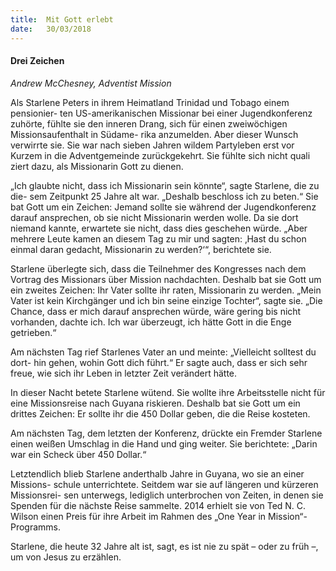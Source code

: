 ```yaml
---
title:  Mit Gott erlebt
date:   30/03/2018
---
```


#### Drei Zeichen

_Andrew McChesney, Adventist Mission_

Als Starlene Peters in ihrem Heimatland Trinidad und Tobago einem pensionier- ten US-amerikanischen Missionar bei einer Jugendkonferenz zuhörte, fühlte sie den inneren Drang, sich für einen zweiwöchigen Missionsaufenthalt in Südame- rika anzumelden. Aber dieser Wunsch verwirrte sie. Sie war nach sieben Jahren wildem Partyleben erst vor Kurzem in die Adventgemeinde zurückgekehrt. Sie fühlte sich nicht quali ziert dazu, als Missionarin Gott zu dienen.

„Ich glaubte nicht, dass ich Missionarin sein könnte“, sagte Starlene, die zu die- sem Zeitpunkt 25 Jahre alt war. „Deshalb beschloss ich zu beten.“ Sie bat Gott um ein Zeichen: Jemand sollte sie während der Jugendkonferenz darauf ansprechen, ob sie nicht Missionarin werden wolle. Da sie dort niemand kannte, erwartete sie nicht, dass dies geschehen würde. „Aber mehrere Leute kamen an diesem Tag zu mir und sagten: ‚Hast du schon einmal daran gedacht, Missionarin zu werden?‘“, berichtete sie.

Starlene überlegte sich, dass die Teilnehmer des Kongresses nach dem Vortrag des Missionars über Mission nachdachten. Deshalb bat sie Gott um ein zweites Zeichen: Ihr Vater sollte ihr raten, Missionarin zu werden. „Mein Vater ist kein Kirchgänger und ich bin seine einzige Tochter“, sagte sie. „Die Chance, dass er mich darauf ansprechen würde, wäre gering bis nicht vorhanden, dachte ich. Ich war überzeugt, ich hätte Gott in die Enge getrieben.“

Am nächsten Tag rief Starlenes Vater an und meinte: „Vielleicht solltest du dort- hin gehen, wohin Gott dich führt.“ Er sagte auch, dass er sich sehr freue, wie sich ihr Leben in letzter Zeit verändert hätte.

In dieser Nacht betete Starlene wütend. Sie wollte ihre Arbeitsstelle nicht für eine Missionsreise nach Guyana riskieren. Deshalb bat sie Gott um ein drittes Zeichen: Er sollte ihr die 450 Dollar geben, die die Reise kosteten.

Am nächsten Tag, dem letzten der Konferenz, drückte ein Fremder Starlene einen weißen Umschlag in die Hand und ging weiter. Sie berichtete: „Darin war ein Scheck über 450 Dollar.“

Letztendlich blieb Starlene anderthalb Jahre in Guyana, wo sie an einer Missions- schule unterrichtete. Seitdem war sie auf längeren und kürzeren Missionsrei- sen unterwegs, lediglich unterbrochen von Zeiten, in denen sie Spenden für die nächste Reise sammelte. 2014 erhielt sie von Ted N. C. Wilson einen Preis für ihre Arbeit im Rahmen des „One Year in Mission“-Programms.

Starlene, die heute 32 Jahre alt ist, sagt, es ist nie zu spät – oder zu früh –, um von Jesus zu erzählen.